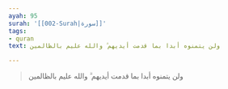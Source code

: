 ```yaml
---
ayah: 95
surah: '[[002-Surah|سورة]]'
tags:
- quran
text: ولن يتمنوه أبدا بما قدمت أيديهم ۗ والله عليم بالظالمين

---
```

> ولن يتمنوه أبدا بما قدمت أيديهم ۗ والله عليم بالظالمين
